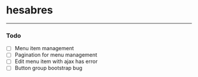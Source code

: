 # hesabres
----
### Todo
- [ ] Menu item management
- [ ] Pagination for menu management
- [ ] Edit menu item with ajax has error
- [ ] Button group bootstrap bug
